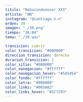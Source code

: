 ```yaml
---
titulo: "Nabucondonosor XXX"
artista: "NN"
instagram: "@santiago.n.n"
orden: 39
imagen: "./39.png"
tiempo: "36:04"
tema: "./39.wav"

transicion: cubrir
color_transicion: "#000000"
direccion_transicion: derecha
duracion_transicion: 1
color_sitio: "#000000"
color_navegacion: "#ffffff"
color_navegacion_hover: "#545454"
color_fondo: "#ffffff"
color_letra: "#000000"
color_links: "#065A82"
color_links_hover: "#1C7293"
---
```


